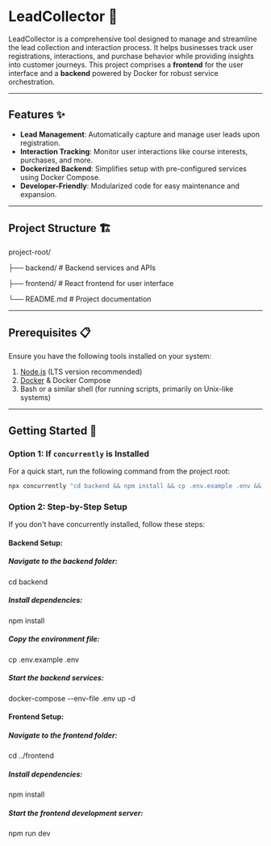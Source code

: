 # LeadCollector 🚀

LeadCollector is a comprehensive tool designed to manage and streamline the lead collection and interaction process. It helps businesses track user registrations, interactions, and purchase behavior while providing insights into customer journeys. This project comprises a **frontend** for the user interface and a **backend** powered by Docker for robust service orchestration.

---

## Features ✨

- **Lead Management**: Automatically capture and manage user leads upon registration.
- **Interaction Tracking**: Monitor user interactions like course interests, purchases, and more.
- **Dockerized Backend**: Simplifies setup with pre-configured services using Docker Compose.
- **Developer-Friendly**: Modularized code for easy maintenance and expansion.

---

## Project Structure 🏗️

project-root/

├── backend/ # Backend services and APIs

├── frontend/ # React frontend for user interface

└── README.md # Project documentation

---

## Prerequisites 📋

Ensure you have the following tools installed on your system:

1. [Node.js](https://nodejs.org/) (LTS version recommended)
2. [Docker](https://www.docker.com/) & Docker Compose
3. Bash or a similar shell (for running scripts, primarily on Unix-like systems)

---

## Getting Started 🚀

### **Option 1: If `concurrently` is Installed**

For a quick start, run the following command from the project root:

```bash
npx concurrently "cd backend && npm install && cp .env.example .env && docker-compose --env-file .env up -d" "cd frontend && npm install && npm run dev"
```

### Option 2: Step-by-Step Setup

If you don't have concurrently installed, follow these steps:

#### Backend Setup:

##### Navigate to the backend folder:

cd backend

##### Install dependencies:

npm install

##### Copy the environment file:

cp .env.example .env

##### Start the backend services:

docker-compose --env-file .env up -d

#### Frontend Setup:

##### Navigate to the frontend folder:

cd ../frontend

##### Install dependencies:

npm install

##### Start the frontend development server:

npm run dev
